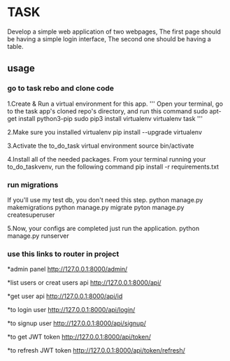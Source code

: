 # TASK 

Develop a simple web application of two webpages, The first page should be having a simple login interface, The second one should be having a table.

## usage

### go to task rebo and clone code

1.Create & Run a virtual environment for this app.
      '''
      Open your terminal, go to the task app's cloned repo's directory, and run this command
      sudo apt-get install python3-pip
      sudo pip3 install virtualenv
      virtualenv task
      '''

2.Make sure you installed virtualenv
      pip install --upgrade virtualenv

3.Activate the to_do_task virtual environment
      source bin/activate

4.Install all of the needed packages.
      From your terminal running your to_do_taskvenv, run the following command
      pip install -r requirements.txt

### run migrations
If you'll use my test db, you don't need this step.
      python manage.py makemigrations
      python manage.py migrate
      pyton manage.py createsuperuser


5.Now, your configs are completed just run the application.
      python manage.py runserver


### use this links to router in project
*admin panel
      http://127.0.0.1:8000/admin/

*list users or creat users api
      http://127.0.0.1:8000/api/

*get user api
      http://127.0.0.1:8000/api/id

*to login user 
      http://127.0.0.1:8000/api/login/

*to signup user 
      http://127.0.0.1:8000/api/signup/

*to get JWT token
      http://127.0.0.1:8000/api/token/

*to refresh JWT token
      http://127.0.0.1:8000/api/token/refresh/

    
